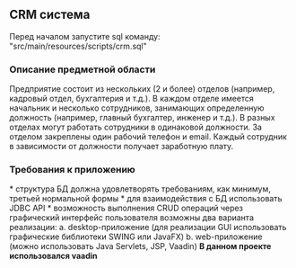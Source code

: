 <h2>CRM система</h2>
Перед началом запустите sql команду: "src/main/resources/scripts/crm.sql"

<h3>Описание предметной области</h3>
Предприятие состоит из нескольких (2 и более) отделов (например, кадровый 
отдел, бухгалтерия и т.д.). В каждом отделе имеется начальник и несколько сотрудников, занимающих определенную должность (например, главный бухгалтер, инженер и т.д.). 
В разных отделах могут работать сотрудники в одинаковой должности. За отделом закреплены один рабочий телефон и email. Каждый сотрудник в зависимости от должности получает заработную плату.

<h3>Требования к приложению</h3>
*    структура БД должна удовлетворять требованиям, как минимум, третьей нормальной формы
*    для взаимодействия с БД использовать JDBC API
*    возможность выполнения CRUD операций через графический интерфейс пользователя возможны два варианта реализации:
a.     desktop-приложение (для реализации GUI использовать графические библиотеки SWING или JavaFX)
b.     web-приложение (можно использовать Java Servlets, JSP, Vaadin)
<b>В данном проекте использовался vaadin</b>
